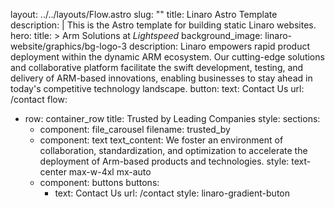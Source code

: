 layout: ../../layouts/Flow.astro
slug: ""
title: Linaro Astro Template
description: |
  This is the Astro template for building static Linaro websites.
hero:
  title: > 
    Arm Solutions at *Lightspeed*
  background_image: linaro-website/graphics/bg-logo-3
  description: Linaro empowers rapid product deployment within the dynamic ARM ecosystem. Our cutting-edge solutions and collaborative platform facilitate the swift development, testing, and delivery of ARM-based innovations, enabling businesses to stay ahead in today's competitive technology landscape.
  button:
    text: Contact Us
    url: /contact
flow:
  - row: container_row
    title: Trusted by Leading Companies
    style:
    sections:
      - component: file_carousel
        filename: trusted_by
      - component: text
        text_content: We foster an environment of collaboration, standardization, and optimization to accelerate the deployment of Arm-based products and technologies.
        style: text-center max-w-4xl mx-auto
      - component: buttons
        buttons:
          - text: Contact Us
            url: /contact
            style: linaro-gradient-buton
